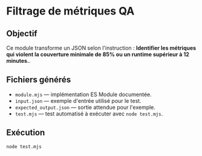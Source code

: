 # Filtrage de métriques QA

## Objectif
Ce module transforme un JSON selon l'instruction : **Identifier les métriques qui violent la couverture minimale de 85% ou un runtime supérieur à 12 minutes.**.

## Fichiers générés
- `module.mjs` — implémentation ES Module documentée.
- `input.json` — exemple d'entrée utilisé pour le test.
- `expected_output.json` — sortie attendue pour l'exemple.
- `test.mjs` — test automatisé à exécuter avec `node test.mjs`.

## Exécution
```bash
node test.mjs
```

